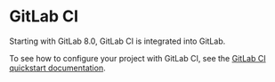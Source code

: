 # GitLab CI

Starting with GitLab 8.0, GitLab CI is integrated into GitLab.

To see how to configure your project with GitLab CI, see the [GitLab CI quickstart documentation](https://docs.gitlab.com/ee/ci/quick_start/README.html).
